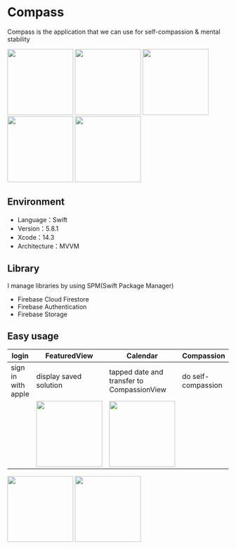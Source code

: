 # Compass
Compass is the application that we can use for self-compassion & mental stability
<p>
<img src="https://github.com/Aki-Ito/SC/assets/60352606/26c83dd0-1007-4fa8-abbc-8f5c275a82e4" width="150">
<img src="https://github.com/Aki-Ito/SC/assets/60352606/5e999fb8-3bcf-4b6e-bcf4-ab2df6ea2e34" width="150">
<img src="https://github.com/Aki-Ito/SC/assets/60352606/31a45c61-c7d5-443b-8193-2f7c37ba92cf" width="150">
<img src="https://github.com/Aki-Ito/SC/assets/60352606/b8c4216d-8f4e-4729-a2c2-829905da6abd" width="150">
<img src="https://github.com/Aki-Ito/SC/assets/60352606/35e66b54-71ab-44ec-9c1b-1f5d17a80ed5" width="150">
</p>

## Environment
- Language：Swift
- Version：5.8.1
- Xcode：14.3
- Architecture：MVVM

## Library
I manage libraries by using SPM(Swift Package Manager)
- Firebase Cloud Firestore
- Firebase Authentication
- Firebase Storage

## Easy usage
|     login     | FeaturedView  |   Calendar    |  Compassion   |
| ------------- | ------------- | ------------- | ------------- |
| sign in with apple  | display saved solution  | tapped date and transfer to CompassionView  | do self-compassion  |
||<img src="https://github.com/Aki-Ito/SC/assets/60352606/a5057492-eec4-436b-a10c-d7af9abc4a32" width="150">|<img src="https://github.com/Aki-Ito/SC/assets/60352606/02bec4ea-f0c9-4050-8267-83cb688d6aad" width="150">||


<img src="" width="150">
<img src="" width="150">
